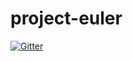 # project-euler

[![Gitter](https://badges.gitter.im/Join%20Chat.svg)](https://gitter.im/avisrivastava/project-euler?utm_source=badge&utm_medium=badge&utm_campaign=pr-badge&utm_content=badge)